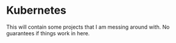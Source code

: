 # Kubernetes

This will contain some projects that I am messing around with.  No guarantees if things work in here.